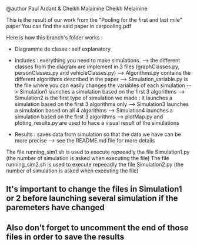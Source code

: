 @author Paul Ardant & Cheikh Malainine Cheikh Melainine

This is the result of our work from the "Pooling for the first and last mile" paper
You can find the said paper in carpooling.pdf

Here is how this branch's folder works :
  - Diagramme de classe : self explanatory
  - includes : everything you need to make simulations.
      --> the different classes from the diagram are implement in 3 files (graphClasses.py, personClasses.py and vehicleClasses.py)
      --> Algorithms.py contains the different algorithms described in the paper
      --> Simulation_variable.py is the file where you can easily changes the variables of each simulation
      --> Simulation1 launches a simulation based on the first 3 algorithms 
      --> Simulation2 is the first type of simulation we made : it launches a simulation based on the first 3 algorithms only
      --> Simulation3 launches a simulation based on all 4 algorithms
      --> Simulation4 launches a simulation based on the first 3 algorithms
      --> plotMap.py and ploting_results.py are used to hace a visual result of the simulations

  - Results : saves data from simulation so that the data we have can be more precise
      --> see the README.md file for more details

The file running_sim1.sh is used to execute repeeadly the file Simulation1.py (the number of simulation is asked when executing the file)
The file running_sim2.sh is used to execute repeeadly the file Simulation2.py (the number of simulation is asked when executing the file)
## It's important to change the files in Simulation1 or 2 before launching several simulation if the paremeters have changed
## Also don't forget to uncomment the end of those files in order to save the results
